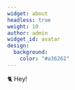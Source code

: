 ```yaml
---
widget: about
headless: true
weight: 10
author: admin
widget_id: avatar
design:
  background:
    color: "#a36262"
---
```

🐈 Hey!